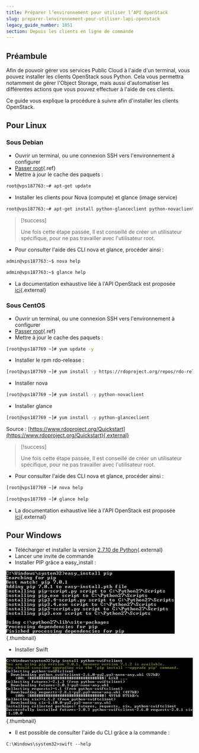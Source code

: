 ```yaml
---
title: Préparer l’environnement pour utiliser l’API OpenStack
slug: preparer-lenvironnement-pour-utiliser-lapi-openstack
legacy_guide_number: 1851
section: Depuis les clients en ligne de commande
---
```



## Préambule
Afin de pouvoir gérer vos services Public Cloud à l'aide d'un terminal, vous pouvez installer les clients OpenStack sous Python. Cela vous permettra notamment de gérer l'Object Storage, mais aussi d'automatiser les différentes actions que vous pouvez effectuer à l'aide de ces clients.

Ce guide vous explique la procédure à suivre afin d'installer les clients OpenStack.


## Pour Linux

### Sous Debian
- Ouvrir un terminal, ou une connexion SSH vers l'environnement à configurer
- [Passer root]({legacy}1786){.ref}
- Mettre à jour le cache des paquets :

```bash
root@vps187763:~# apt-get update
```

- Installer les clients pour Nova (compute) et glance (image service)

```bash
root@vps187763:~# apt-get install python-glanceclient python-novaclient -y
```




> [!success]
>
> Une fois cette étape passée, Il est conseillé de créer un utilisateur
> spécifique, pour ne pas travailler avec l'utilisateur root.
> 

- Pour consulter l'aide des CLI nova et glance, procéder ainsi :

```bash
admin@vps187763:~$ nova help
```


```bash
admin@vps187763:~$ glance help
```

- La documentation exhaustive liée à l'API OpenStack est proposée [ici](http://docs.openstack.org/cli-reference/content/){.external}


### Sous CentOS
- Ouvrir un terminal, ou une connexion SSH vers l'environnement à configurer
- [Passer root]({legacy}1786){.ref}
- Mettre à jour le cache des paquets :

```bash
[root@vps187769 ~]# yum update -y
```

- Installer le rpm rdo-release :

```bash
[root@vps187769 ~]# yum install -y https://rdoproject.org/repos/rdo-release.rpm
```

- Installer nova

```bash
[root@vps187769 ~]# yum install -y python-novaclient
```

- Installer glance

```bash
[root@vps187769 ~]# yum install -y python-glanceclient
```


Source : [https://www.rdoproject.org/Quickstart](https://www.rdoproject.org/Quickstart){.external}



> [!success]
>
> Une fois cette étape passée, Il est conseillé de créer un utilisateur
> spécifique, pour ne pas travailler avec l'utilisateur root.
> 

- Pour consulter l'aide des CLI nova et glance, procéder ainsi :

```bash
[root@vps187769 ~]# nova help
```


```bash
[root@vps187769 ~]# glance help
```

- La documentation exhaustive liée à l'API OpenStack est proposée [ici](http://docs.openstack.org/cli-reference/content/){.external}


## Pour Windows
- Télécharger et installer la version [2.7.10 de
Python](https://www.python.org/downloads/release/python-2710/){.external}
- Lancer une invite de commande
- Installer PIP grâce a easy_install :


![public-cloud](images/3060.png){.thumbnail}

- Installer Swift


![public-cloud](images/3061.png){.thumbnail}

- Il est possible de consulter l'aide du CLI grâce a la commande :

```
C:\Windows\system32>swift --help
```